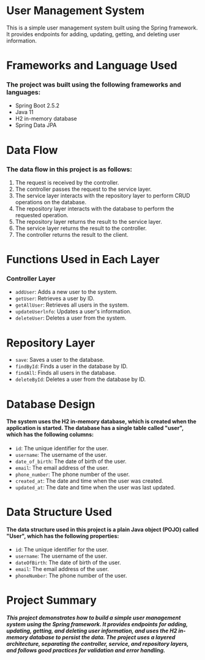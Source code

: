 # User Management System
This is a simple user management system built using the Spring framework. It provides endpoints for adding, updating, getting, and deleting user information.

# Frameworks and Language Used
### The project was built using the following frameworks and languages:

- Spring Boot 2.5.2
- Java 11
- H2 in-memory database
- Spring Data JPA

# Data Flow
### The data flow in this project is as follows:

1. The request is received by the controller.
2. The controller passes the request to the service layer.
3. The service layer interacts with the repository layer to perform CRUD operations on the database.
4. The repository layer interacts with the database to perform the requested operation.
5. The repository layer returns the result to the service layer.
6. The service layer returns the result to the controller.
7. The controller returns the result to the client.

# Functions Used in Each Layer
### Controller Layer
- `addUser`: Adds a new user to the system.
- `getUser`: Retrieves a user by ID.
- `getAllUser`: Retrieves all users in the system.
- `updateUserlnfo`: Updates a user's information.
- `deleteUser`: Deletes a user from the system.

# Repository Layer
- `save`: Saves a user to the database.
- `findById`: Finds a user in the database by ID.
- `findAll`: Finds all users in the database.
- `deleteById`: Deletes a user from the database by ID.


# Database Design
#### The system uses the H2 in-memory database, which is created when the application is started. The database has a single table called "user", which has the following columns:

- `id`: The unique identifier for the user.
- `username`: The username of the user.
- `date_of_birth`: The date of birth of the user.
- `email`: The email address of the user.
- `phone_number`: The phone number of the user.
- `created_at`: The date and time when the user was created.
- `updated_at`: The date and time when the user was last updated.

# Data Structure Used
#### The data structure used in this project is a plain Java object (POJO) called "User", which has the following properties:

- `id`: The unique identifier for the user.
- `username`: The username of the user.
- `dateOfBirth`: The date of birth of the user.
- `email`: The email address of the user.
- `phoneNumber`: The phone number of the user.


# Project Summary
##### This project demonstrates how to build a simple user management system using the Spring framework. It provides endpoints for adding, updating, getting, and deleting user information, and uses the H2 in-memory database to persist the data. The project uses a layered architecture, separating the controller, service, and repository layers, and follows good practices for validation and error handling.
